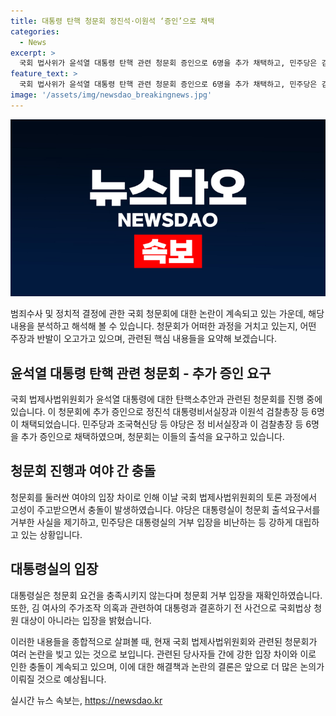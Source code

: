 ```yaml
---
title: 대통령 탄핵 청문회 정진석·이원석 ‘증인’으로 채택
categories:
  - News
excerpt: >
  국회 법사위가 윤석열 대통령 탄핵 관련 청문회 증인으로 6명을 추가 채택하고, 민주당은 김 여사의 주가조작, 명품백 수수 의혹을 규명하기 위해 이들의 출석을 주장했다. 국민의힘은 청문회 자체를 무효로 여기고 반발했으며, 여야 간 충돌이 이어졌다. 대통령실은 청문회를 거부했고, 토론 종결 후 표결을 진행했으며, 국민의힘 의원들은 표결에 참여하지 않은 채 회의장을 나갔다. 대통령실은 김 여사의 주가조작 의혹을 국회법상 청원대상이 아니라고 밝혔다.
feature_text: >
  국회 법사위가 윤석열 대통령 탄핵 관련 청문회 증인으로 6명을 추가 채택하고, 민주당은 김 여사의 주가조작, 명품백 수수 의혹을 규명하기 위해 이들의 출석을 주장했다. 국민의힘은 청문회 자체를 무효로 여기고 반발했으며, 여야 간 충돌이 이어졌다. 대통령실은 청문회를 거부했고, 토론 종결 후 표결을 진행했으며, 국민의힘 의원들은 표결에 참여하지 않은 채 회의장을 나갔다. 대통령실은 김 여사의 주가조작 의혹을 국회법상 청원대상이 아니라고 밝혔다.
image: '/assets/img/newsdao_breakingnews.jpg'
---
```


<p><img src="/assets/img/newsdao_breakingnews.jpg" alt="bookingtag 속보" /></p>

<p>범죄수사 및 정치적 결정에 관한 국회 청문회에 대한 논란이 계속되고 있는 가운데, 해당 내용을 분석하고 해석해 볼 수 있습니다. 청문회가 어떠한 과정을 거치고 있는지, 어떤 주장과 반발이 오고가고 있으며, 관련된 핵심 내용들을 요약해 보겠습니다.</p>

<h2>윤석열 대통령 탄핵 관련 청문회  - 추가 증인 요구</h2>

<p>국회 법제사법위원회가 윤석열 대통령에 대한 탄핵소추안과 관련된 청문회를 진행 중에 있습니다. 이 청문회에 추가 증인으로 정진석 대통령비서실장과 이원석 검찰총장 등 6명이 채택되었습니다. 민주당과 조국혁신당 등 야당은 정 비서실장과 이 검찰총장 등 6명을 추가 증인으로 채택하였으며, 청문회는 이들의 출석을 요구하고 있습니다.</p>

<h2>청문회 진행과 여야 간 충돌</h2>

<p>청문회를 둘러싼 여야의 입장 차이로 인해 이날 국회 법제사법위원회의 토론 과정에서 고성이 주고받으면서 충돌이 발생하였습니다. 야당은 대통령실이 청문회 출석요구서를 거부한 사실을 제기하고, 민주당은 대통령실의 거부 입장을 비난하는 등 강하게 대립하고 있는 상황입니다.</p>

<h2>대통령실의 입장</h2>

<p>대통령실은 청문회 요건을 충족시키지 않는다며 청문회 거부 입장을 재확인하였습니다. 또한, 김 여사의 주가조작 의혹과 관련하여 대통령과 결혼하기 전 사건으로 국회법상 청원 대상이 아니라는 입장을 밝혔습니다.</p>

<p>이러한 내용들을 종합적으로 살펴볼 때, 현재 국회 법제사법위원회와 관련된 청문회가 여러 논란을 빚고 있는 것으로 보입니다. 관련된 당사자들 간에 강한 입장 차이와 이로 인한 충돌이 계속되고 있으며, 이에 대한 해결책과 논란의 결론은 앞으로 더 많은 논의가 이뤄질 것으로 예상됩니다.</p>
실시간 뉴스 속보는, <a href="https://newsdao.kr" rel="dofollow">https://newsdao.kr</a>


